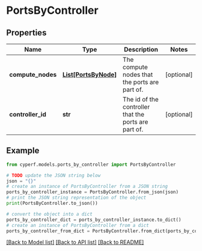 # PortsByController


## Properties

Name | Type | Description | Notes
------------ | ------------- | ------------- | -------------
**compute_nodes** | [**List[PortsByNode]**](PortsByNode.md) | The compute nodes that the ports are part of. | [optional] 
**controller_id** | **str** | The id of the controller that the ports are part of. | [optional] 

## Example

```python
from cyperf.models.ports_by_controller import PortsByController

# TODO update the JSON string below
json = "{}"
# create an instance of PortsByController from a JSON string
ports_by_controller_instance = PortsByController.from_json(json)
# print the JSON string representation of the object
print(PortsByController.to_json())

# convert the object into a dict
ports_by_controller_dict = ports_by_controller_instance.to_dict()
# create an instance of PortsByController from a dict
ports_by_controller_from_dict = PortsByController.from_dict(ports_by_controller_dict)
```
[[Back to Model list]](../README.md#documentation-for-models) [[Back to API list]](../README.md#documentation-for-api-endpoints) [[Back to README]](../README.md)


